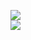 [![](https://img.shields.io/badge/Made%20With-Github%20Spray-lightgrey.svg?style=for-the-badge&logo=github)](https://github.com/Annihil/github-spray#21254)  
[![](https://i.imgur.com/2DrTn0Z.gif)](https://github.com/Annihil/github-spray)